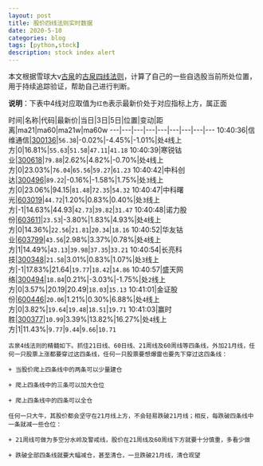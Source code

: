 ```yaml
---
layout: post
title: 股价四线法则实时数据
date: 2020-5-10
categories: blog
tags: [python,stock]
description: stock index alert
---
```



本文根据雪球大v[古泉](https://xueqiu.com/u/7148646888)的[古泉四线法则](https://xueqiu.com/7148646888/130498192)，计算了自己的一些自选股当前所处位置，用于持续追踪验证，帮助自己进行判断。

**说明**：下表中4线对应取值为`红色`表示最新价处于对应指标上方，属正面

时间|名称|代码|最新价|当日|3日|5日|位置|变动|距离|ma21|ma60|ma21w|ma60w
---|---|---|---|---|---|---|---|---
10:40:36|信维通信|[300136](https://xueqiu.com/S/SZ300136)|`56.38`|-0.02%|-4.45%|-1.01%|处`4`线上方|0|16.81%|`55.63`|`51.58`|`47.11`|`41.18`
10:40:39|寒锐钴业|[300618](https://xueqiu.com/S/SZ300618)|`79.88`|2.62%|4.82%|-0.70%|处`4`线上方|0|23.03%|`76.04`|`65.56`|`59.27`|`61.23`
10:40:42|中科创达|[300496](https://xueqiu.com/S/SZ300496)|`89.22`|-0.16%|-1.58%|1.75%|处`3`线上方|0|23.06%|94.15|`81.48`|`72.35`|`54.32`
10:40:47|中科曙光|[603019](https://xueqiu.com/S/SH603019)|`44.72`|1.20%|0.83%|0.40%|处`3`线上方|-1|14.63%|44.93|`42.73`|`39.82`|`31.47`
10:40:48|诺力股份|[603611](https://xueqiu.com/S/SH603611)|`23.53`|-3.80%|1.83%|4.93%|处`4`线上方|0|14.36%|`22.56`|`21.81`|`20.34`|`18.16`
10:40:52|华友钴业|[603799](https://xueqiu.com/S/SH603799)|`43.56`|2.98%|3.37%|0.78%|处`4`线上方|1|14.49%|`43.13`|`39.98`|`37.35`|`33.21`
10:40:54|长亮科技|[300348](https://xueqiu.com/S/SZ300348)|`21.58`|3.01%|0.83%|1.07%|处`3`线上方|-1|17.83%|21.64|`19.77`|`18.42`|`14.86`
10:40:57|盛天网络|[300494](https://xueqiu.com/S/SZ300494)|`18.84`|0.21%|-3.03%|-1.75%|处`2`线上方|0|3.57%|20.19|20.49|`18.03`|`15.13`
10:41:01|金证股份|[600446](https://xueqiu.com/S/SH600446)|`20.06`|1.21%|0.30%|6.88%|处`4`线上方|0|3.82%|`19.64`|`19.48`|`18.51`|`19.71`
10:41:03|赢时胜|[300377](https://xueqiu.com/S/SZ300377)|`10.99`|3.39%|13.82%|16.27%|处`4`线上方|1|11.43%|`9.77`|`9.44`|`9.66`|`10.71`

```
古泉4线法则的精髓如下。抓住21日线、60日线、21周线及60周线等四条线，外加21月线，任何一只股票上涨都要穿过这四条线，任何一只股票要想爆雷也要先下穿过这四条线：

+ 当股价爬上四条线中的两条可以少量建仓

+ 爬上四条线中的三条可以加大仓位

+ 爬上四条线中的四条可以全仓

任何一只大牛，其股价都会坚守在21月线上方，不会轻易跌破21月线；相反，每跌破四条线中一条就减一些仓位：

+ 21周线可做为多空分水岭及警戒线，股价在21周线及60周线下方就要十分慎重，多看少做

+ 跌破全部四条线就要大幅减仓，甚至清仓，一旦跌破21月线，清仓观望
```
